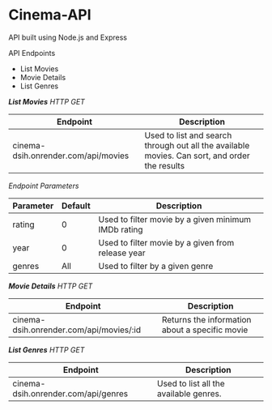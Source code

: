 # Cinema-API
API built using Node.js and Express

API Endpoints
- List Movies
- Movie Details
- List Genres


_**List Movies**_
_HTTP GET_

| Endpoint           | Description |
| --------- | ------- |
| cinema-dsih.onrender.com/api/movies | Used to list and search through out all the available movies. Can sort, and order the results       |

_Endpoint Parameters_

| Parameter | Default |Description|
| --------- | ------- | ------- |
| rating    |    0    |   Used to filter movie by a given minimum IMDb rating      |
| year      |    0    |   Used to filter movie by a given from release year     |
| genres    |   All   |   Used to filter by a given genre    |


_**Movie Details**_
_HTTP GET_

| Endpoint           | Description |
| --------- | ------- |
| cinema-dsih.onrender.com/api/movies/:id |Returns the information about a specific movie|

_**List Genres**_
_HTTP GET_

| Endpoint           | Description |
| --------- | ------- |
| cinema-dsih.onrender.com/api/genres | Used to list all the available genres.|
